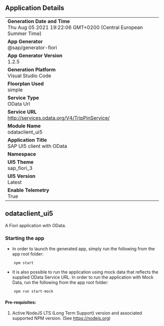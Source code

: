 ## Application Details
|               |
| ------------- |
|**Generation Date and Time**<br>Thu Aug 05 2021 19:22:06 GMT+0200 (Central European Summer Time)|
|**App Generator**<br>@sap/generator-fiori|
|**App Generator Version**<br>1.2.5|
|**Generation Platform**<br>Visual Studio Code|
|**Floorplan Used**<br>simple|
|**Service Type**<br>OData Url|
|**Service URL**<br>http://services.odata.org/V4/TripPinService/
|**Module Name**<br>odataclient_ui5|
|**Application Title**<br>SAP UI5 client with OData|
|**Namespace**<br>|
|**UI5 Theme**<br>sap_fiori_3|
|**UI5 Version**<br>Latest|
|**Enable Telemetry**<br>True|

## odataclient_ui5

A Fiori application with OData.

### Starting the app

-   In order to launch the generated app, simply run the following from the app root folder:

```
    npm start
```

- It is also possible to run the application using mock data that reflects the supplied OData Service URL.  In order to run the application with Mock Data, run the following from the app root folder:

```
    npm run start-mock
```

#### Pre-requisites:

1. Active NodeJS LTS (Long Term Support) version and associated supported NPM version.  (See https://nodejs.org)


